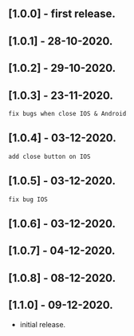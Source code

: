 ## [1.0.0] - first release.
## [1.0.1] - 28-10-2020.
## [1.0.2] - 29-10-2020.
## [1.0.3] - 23-11-2020.
    fix bugs when close IOS & Android
## [1.0.4] - 03-12-2020.
    add close button on IOS
## [1.0.5] - 03-12-2020.
    fix bug IOS
## [1.0.6] - 03-12-2020.
## [1.0.7] - 04-12-2020.
## [1.0.8] - 08-12-2020.
## [1.1.0] - 09-12-2020.

* initial release.
